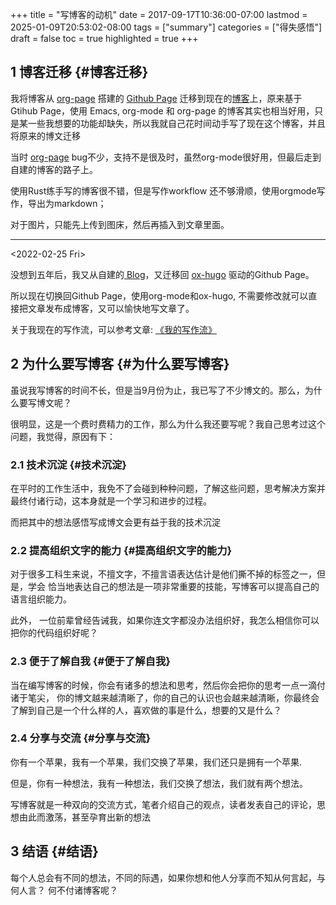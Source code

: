 +++
title = "写博客的动机"
date = 2017-09-17T10:36:00-07:00
lastmod = 2025-01-09T20:53:02-08:00
tags = ["summary"]
categories = ["得失感悟"]
draft = false
toc = true
highlighted = true
+++

## <span class="section-num">1</span> 博客迁移 {#博客迁移}

我将博客从 [org-page](https://github.com/emacsorphanage/org-page) 搭建的 [Github Page](https://github.com/ramsayleung/samrayleung.github.io/) 迁移到现在的[博客](https://github.com/ramsayleung/blog)上，原来基于 Gtihub Page，使用 Emacs, org-mode 和 org-page 的博客其实也相当好用，只是某一些我想要的功能却缺失，所以我就自己花时间动手写了现在这个博客，并且将原来的博文迁移

当时 [org-page](https://github.com/emacsorphanage/org-page) bug不少，支持不是很及时，虽然org-mode很好用，但最后走到自建的博客的路子上。

使用Rust练手写的博客很不错，但是写作workflow 还不够滑顺，使用orgmode写作，导出为markdown；

对于图片，只能先上传到图床，然后再插入到文章里面。

----
<span class="timestamp-wrapper"><span class="timestamp">&lt;2022-02-25 Fri&gt;</span></span>

没想到五年后，我又从自建的[ Blog](https://github.com/ramsayleung/blog/)，又迁移回 [ox-hugo](https://ox-hugo.scripter.co/) 驱动的Github Page。

所以现在切换回Github Page，使用org-mode和ox-hugo, 不需要修改就可以直接把文章发布成博客，又可以愉快地写文章了。

关于我现在的写作流，可以参考文章: [《我的写作流》](https://ramsayleung.github.io/zh/post/2023/%E6%88%91%E7%9A%84%E5%86%99%E4%BD%9C%E6%B5%81/)


## <span class="section-num">2</span> 为什么要写博客 {#为什么要写博客}

虽说我写博客的时间不长，但是当9月份为止，我已写了不少博文的。那么，为什么要写博文呢？

很明显，这是一个费时费精力的工作，那么为什么我还要写呢？我自己思考过这个问题，我觉得，原因有下：


### <span class="section-num">2.1</span> 技术沉淀 {#技术沉淀}

在平时的工作生活中，我免不了会碰到种种问题，了解这些问题，思考解决方案并最终付诸行动，这本身就是一个学习和进步的过程。

而把其中的想法感悟写成博文会更有益于我的技术沉淀


### <span class="section-num">2.2</span> 提高组织文字的能力 {#提高组织文字的能力}

对于很多工科生来说，不擅文字，不擅言语表达估计是他们撕不掉的标签之一，但是，学会 恰当地表达自己的想法是一项非常重要的技能，写博客可以提高自己的语言组织能力。

此外， 一位前辈曾经告诫我，如果你连文字都没办法组织好，我怎么相信你可以把你的代码组织好呢？


### <span class="section-num">2.3</span> 便于了解自我 {#便于了解自我}

当在编写博客的时候，你会有诸多的想法和思考，然后你会把你的思考一点一滴付诸于笔尖， 你的博文越来越清晰了，你的自己的认识也会越来越清晰，你最终会了解到自己是一个什么样的人，喜欢做的事是什么，想要的又是什么？


### <span class="section-num">2.4</span> 分享与交流 {#分享与交流}

你有一个苹果，我有一个苹果，我们交换了苹果，我们还只是拥有一个苹果.

但是，你有一种想法，我有一种想法，我们交换了想法，我们就有两个想法。

写博客就是一种双向的交流方式，笔者介绍自己的观点，读者发表自己的评论，思想由此而激荡，甚至孕育出新的想法


## <span class="section-num">3</span> 结语 {#结语}

每个人总会有不同的想法，不同的际遇，如果你想和他人分享而不知从何言起，与何人言？
何不付诸博客呢？
